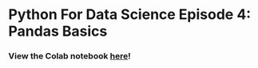 # Python For Data Science Episode 4: Pandas Basics

### View the Colab notebook [here](https://colab.research.google.com/drive/1mnHVfiUBGz8Jhnmat6BOdyaP67ELLtbu?usp=sharing)!

